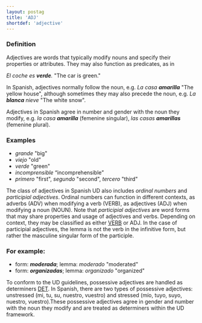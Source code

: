 ```yaml
---
layout: postag
title: 'ADJ'
shortdef: 'adjective'
---
```


### Definition

Adjectives are words that typically modify nouns and specify their properties or attributes. They may also function as predicates, as in

_El coche es <b>verde</b>._ "The car is green."

In Spanish, adjectives normally follow the noun, e.g. _La casa <b>amarilla</b>_ "The yellow house", although sometimes they may also precede the noun, e.g. _La <b>blanca</b> nieve_ "The white snow".

Adjectives in Spanish agree in number and gender with the noun they modify, e.g. _la casa <b>amarilla</b>_ (femenine singular), _las casas <b>amarillas</b>_ (femenine plural).

### Examples

* _grande_ "big"
* _viejo_ "old"
* _verde_ "green"
* _incomprensible_ “incomprehensible”
* _primero_ "first", _segundo_ "second", _tercero_ "third"

The class of adjectives in Spanish UD also includes _ordinal numbers_ and _participial adjectives_. Ordinal numbers can function in different contexts, as adverbs (ADV) when modifying a verb (VERB), as adjectives (ADJ) when modifying a noun (NOUN). Note that _participial adjectives_ are word forms that may share properties and usage of adjectives and verbs. Depending on context, they may be classified as either [VERB]() or ADJ. In the case of participial adjectives, the lemma is not the verb in the infinitive form, but rather the masculine singular form of the participle.

### For example:
* form: _<b>moderada</b>_; lemma: _moderado_ "moderated"
* form: _<b>organizadas</b>_; lemma: _organizado_ "organized"

To conform to the UD guidelines, possessive adjectives are handled as determiners [DET](). In Spanish, there are two types of possessive adjectives: unstressed (mi, tu, su, nuestro, vuestro) and stressed (mío, tuyo, suyo, nuestro, vuestro).These possessive adjectives agree in gender and number with the noun they modify and are treated as determiners within the UD framework.

<!-- Interlanguage links updated Po lis 14 15:34:28 CET 2022 -->
